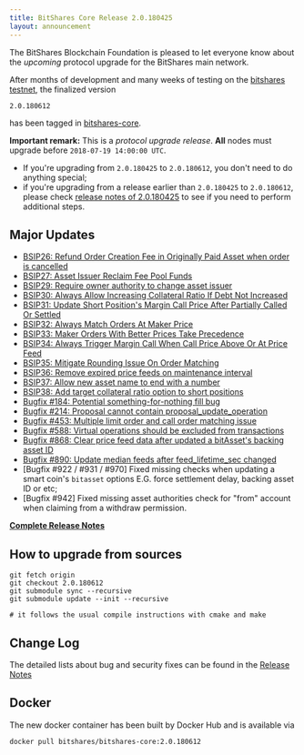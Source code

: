 ```yaml
---
title: BitShares Core Release 2.0.180425
layout: announcement
---
```


The BitShares Blockchain Foundation is pleased to let everyone know about the *upcoming* protocol upgrade for the BitShares main network.

After months of development and many weeks of testing on the [bitshares testnet](https://testnet.bitshares.eu), the finalized version

    2.0.180612

has been tagged in [bitshares-core](https://github.com/bitshares/bitshares-core).

**Important remark:**
This is a *protocol upgrade release*. **All** nodes must upgrade before `2018-07-19 14:00:00 UTC`.

* If you're upgrading from `2.0.180425` to `2.0.180612`, you don't need to do anything special;
* if you're upgrading from a release earlier than `2.0.180425` to `2.0.180612`, please check [release notes of 2.0.180425](https://github.com/bitshares/bitshares-core/releases/tag/2.0.180425) to see if you need to perform additional steps.

## Major Updates

* [BSIP26: Refund Order Creation Fee in Originally Paid Asset when order is cancelled](https://github.com/bitshares/bsips/blob/master/bsip-0026.md)
* [BSIP27: Asset Issuer Reclaim Fee Pool Funds](https://github.com/bitshares/bsips/blob/master/bsip-0027.md)
* [BSIP29: Require owner authority to change asset issuer](https://github.com/bitshares/bsips/blob/master/bsip-0029.md)
* [BSIP30: Always Allow Increasing Collateral Ratio If Debt Not Increased](https://github.com/bitshares/bsips/blob/master/bsip-0030.md)
* [BSIP31: Update Short Position's Margin Call Price After Partially Called Or Settled](https://github.com/bitshares/bsips/blob/master/bsip-0031.md)
* [BSIP32: Always Match Orders At Maker Price](https://github.com/bitshares/bsips/blob/master/bsip-0032.md)
* [BSIP33: Maker Orders With Better Prices Take Precedence](https://github.com/bitshares/bsips/blob/master/bsip-0033.md)
* [BSIP34: Always Trigger Margin Call When Call Price Above Or At Price Feed](https://github.com/bitshares/bsips/blob/master/bsip-0034.md)
* [BSIP35: Mitigate Rounding Issue On Order Matching](https://github.com/bitshares/bsips/blob/master/bsip-0035.md)
* [BSIP36: Remove expired price feeds on maintenance interval](https://github.com/bitshares/bsips/blob/master/bsip-0036.md)
* [BSIP37: Allow new asset name to end with a number](https://github.com/bitshares/bsips/blob/master/bsip-0037.md)
* [BSIP38: Add target collateral ratio option to short positions](https://github.com/bitshares/bsips/blob/master/bsip-0038.md)
* [Bugfix #184: Potential something-for-nothing fill bug](https://github.com/bitshares/bitshares-core/issues/184)
* [Bugfix #214: Proposal cannot contain proposal_update_operation](https://github.com/bitshares/bitshares-core/issues/214)
* [Bugfix #453: Multiple limit order and call order matching issue](https://github.com/bitshares/bitshares-core/issues/453)
* [Bugfix #588: Virtual operations should be excluded from transactions](https://github.com/bitshares/bitshares-core/issues/588)
* [Bugfix #868: Clear price feed data after updated a bitAsset's backing asset ID](https://github.com/bitshares/bitshares-core/issues/868)
* [Bugfix #890: Update median feeds after feed_lifetime_sec changed](https://github.com/bitshares/bitshares-core/issues/890)
* [Bugfix #922 / #931 / #970] Fixed missing checks when updating a smart coin's `bitasset` options E.G. force settlement delay, backing asset ID or etc;
* [Bugfix #942] Fixed missing asset authorities check for "from" account when claiming from a withdraw permission.

[**Complete Release Notes**](https://github.com/bitshares/bitshares-core/releases/tag/2.0.180612)

## How to upgrade from sources

    git fetch origin
    git checkout 2.0.180612
    git submodule sync --recursive
    git submodule update --init --recursive

    # it follows the usual compile instructions with cmake and make

## Change Log

The detailed lists about bug and security fixes can be found in the [Release
Notes](https://github.com/bitshares/bitshares-core/releases/tag/2.0.180425)

## Docker

The new docker container has been built by Docker Hub and is available via

    docker pull bitshares/bitshares-core:2.0.180612
